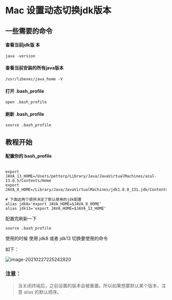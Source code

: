# Mac 设置动态切换jdk版本



## 一些需要的命令

#### 查看当前jdk版 本

```
java -version
```

#### 查看当前安装的所有java版本

```
/usr/libexec/java_home -V
```



#### 打开  .bash_profile

```
open .bash_profile
```

#### 刷新 .bash_profile

```
source .bash_profile
```



## 教程开始

#### 配置你的 bash_profile

```

export JAVA_13_HOME=/Users/petterp/Library/Java/JavaVirtualMachines/azul-13.0.5/Contents/Home
export JAVA_8_HOME=/Library/Java/JavaVirtualMachines/jdk1.8.0_131.jdk/Contents/Home

# 下面这两个顺序决定了默认使用的jdk配置
alias jdk8='export JAVA_HOME=$JAVA_8_HOME'
alias jdk13='export JAVA_HOME=$JAVA_13_HOME'
```

配置完刷新一下

```
source .bash_profile
```

使用的时候 使用 jdk8 或者 jdk13 切换要使用的命令

如下：

![image-20210227225242820](https://tva1.sinaimg.cn/large/008eGmZEly1go2hdb5wdcj30yg0c8tg4.jpg)

### 注意：

> 当关闭终端后，之前设置的版本会被重置。所以如果想要默认某个版本，注意 alias 的默认顺序。

